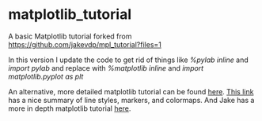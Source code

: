 matplotlib_tutorial
===================

A basic Matplotlib tutorial forked from https://github.com/jakevdp/mpl_tutorial?files=1

In this version I update the code to get rid of things like *%pylab inline* and *import pylab* and replace with *%matplotlib inline* and *import matplotlib.pyplot as plt*

An alternative, more detailed matplotlib tutorial can be found [here](http://nbviewer.ipython.org/github/jrjohansson/scientific-python-lectures/blob/master/Lecture-4-Matplotlib.ipynb). [This link](http://www.labri.fr/perso/nrougier/teaching/matplotlib/) has a nice summary of line styles, markers, and colormaps. And Jake has a more in depth matplotlib tutorial [here](http://www.astro.washington.edu/users/vanderplas/Astr599/notebooks/12_AdvancedMatplotlib).
